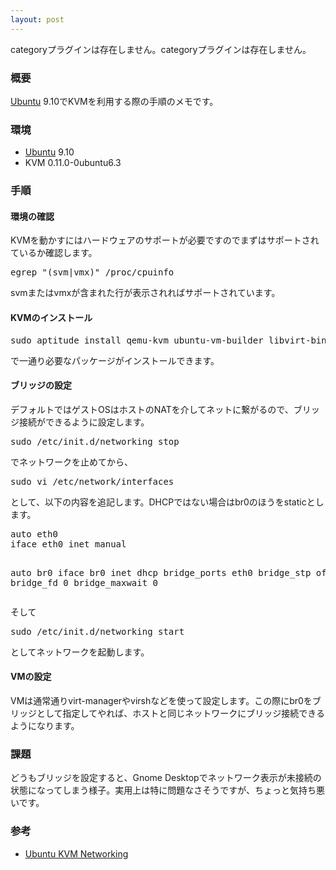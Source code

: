 ```yaml
---
layout: post
---
```

<p><span class="error">categoryプラグインは存在しません。</span><span class="error">categoryプラグインは存在しません。</span></p>
<h3>概要</h3>
<p><a href="http://www.ubuntu.com/">Ubuntu</a> 9.10でKVMを利用する際の手順のメモです。</p>
<h3>環境</h3>
<ul>
<li><a href="http://www.ubuntu.com/">Ubuntu</a> 9.10</li>
<li>KVM 0.11.0-0ubuntu6.3</li>
</ul>
<h3>手順</h3>
<h4>環境の確認</h4>
<p>KVMを動かすにはハードウェアのサポートが必要ですのでまずはサポートされているか確認します。</p>
<pre>egrep &quot;(svm|vmx)&quot; /proc/cpuinfo
</pre>
<p>svmまたはvmxが含まれた行が表示されればサポートされています。</p>
<h4>KVMのインストール</h4>
<pre>sudo aptitude install qemu-kvm ubuntu-vm-builder libvirt-bin virt-manager
</pre>
<p>で一通り必要なパッケージがインストールできます。</p>
<h4>ブリッジの設定</h4>
<p>デフォルトではゲストOSはホストのNATを介してネットに繋がるので、ブリッジ接続ができるように設定します。</p>
<pre>sudo /etc/init.d/networking stop
</pre>
<p>でネットワークを止めてから、</p>
<pre>sudo vi /etc/network/interfaces
</pre>
<p>として、以下の内容を追記します。DHCPではない場合はbr0のほうをstaticとします。</p>
<pre>auto eth0
iface eth0 inet manual

auto br0
iface br0 inet dhcp
       bridge_ports eth0
       bridge_stp off
       bridge_fd 0
       bridge_maxwait 0
</pre>
<p>そして</p>
<pre>sudo /etc/init.d/networking start
</pre>
<p>としてネットワークを起動します。</p>
<h4>VMの設定</h4>
<p>VMは通常通りvirt-managerやvirshなどを使って設定します。この際にbr0をブリッジとして指定してやれば、ホストと同じネットワークにブリッジ接続できるようになります。</p>
<h3>課題</h3>
<p>どうもブリッジを設定すると、Gnome Desktopでネットワーク表示が未接続の状態になってしまう様子。実用上は特に問題なさそうですが、ちょっと気持ち悪いです。</p>
<h3>参考</h3>
<ul>
<li><a href="https://help.ubuntu.com/community/KVM/Networking">Ubuntu KVM Networking</a></li>
</ul>
